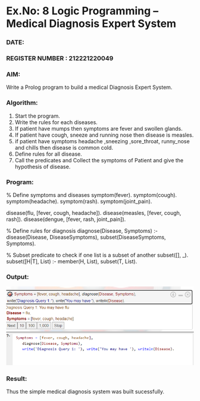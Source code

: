 # Ex.No: 8  Logic Programming –  Medical Diagnosis Expert System
### DATE:                                                                         
### REGISTER NUMBER : 212221220049
### AIM: 
Write a Prolog program to build a medical Diagnosis Expert System.
###  Algorithm:
1. Start the program.
2. Write the rules for each diseases.
3. If patient have mumps then symptoms are fever and swollen glands.
4. If patient have cough, sneeze and running nose then disease is measles.
5. if patient have symptoms headache ,sneezing ,sore_throat, runny_nose and  chills then disease is common cold.
6. Define rules for all disease.
7. Call the predicates and Collect the symptoms of Patient and give the hypothesis of disease.
        

### Program:


% Define symptoms and diseases
symptom(fever).
symptom(cough).
symptom(headache).
symptom(rash).
symptom(joint_pain).

disease(flu, [fever, cough, headache]).
disease(measles, [fever, cough, rash]).
disease(dengue, [fever, rash, joint_pain]).

% Define rules for diagnosis
diagnose(Disease, Symptoms) :-
    disease(Disease, DiseaseSymptoms),
    subset(DiseaseSymptoms, Symptoms).

% Subset predicate to check if one list is a subset of another
subset([], _).
subset([H|T], List) :-
    member(H, List),
    subset(T, List).








### Output:

![image](https://github.com/sathiya7g/AI_Lab_2023-24/blob/main/Screenshot%202023-10-26%20002614.png)

### Result:
Thus the simple medical diagnosis system was built sucessfully.
